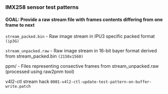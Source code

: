 ### IMX258 sensor test patterns

#### GOAL: Provide a raw stream file with frames contents differing from one frame to next

`stream_packed.bin`   - Raw image stream in IPU3 specific packed format `(ip3G)`

`stream_unpacked.raw` - Raw image stream in 16-bit bayer format derived from stream_packed.bin `(2150x1560)`

ppm/ - Files representing consective frames from stream_unpacked.raw
       (processed using raw2pnm tool)


v4l2-ctl stream hack `0001-v4l2-ctl-update-test-pattern-on-buffer-write.patch`
